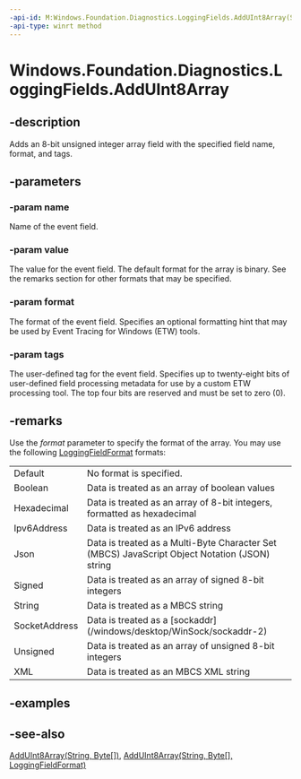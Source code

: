 ```yaml
---
-api-id: M:Windows.Foundation.Diagnostics.LoggingFields.AddUInt8Array(System.String,System.Byte[],Windows.Foundation.Diagnostics.LoggingFieldFormat,System.Int32)
-api-type: winrt method
---
```


<!-- Method syntax
public void AddUInt8Array(System.String name, System.Byte[] value, Windows.Foundation.Diagnostics.LoggingFieldFormat format, System.Int32 tags)
-->

# Windows.Foundation.Diagnostics.LoggingFields.AddUInt8Array

## -description
Adds an 8-bit unsigned integer array field with the specified field name, format, and tags.

## -parameters
### -param name
Name of the event field.

### -param value
The value for the event field. The default format for the array is binary. See the remarks section for other formats that may be specified.

### -param format
The format of the event field. Specifies an optional formatting hint that may be used by Event Tracing for Windows (ETW) tools.

### -param tags
The user-defined tag for the event field. Specifies up to twenty-eight bits of user-defined field processing metadata for use by a custom ETW processing tool. The top four bits are reserved and must be set to zero (0).

## -remarks
Use the *format* parameter to specify the format of the array. You may use the following [LoggingFieldFormat](loggingfieldformat.md) formats:<table>
   <tr><td>Default</td><td>No format is specified.</td></tr>
   <tr><td>Boolean</td><td>Data is treated as an array of boolean values</td></tr>
   <tr><td>Hexadecimal</td><td>Data is treated as an array of 8-bit integers, formatted as hexadecimal</td></tr>
   <tr><td>Ipv6Address</td><td>Data is treated as an IPv6 address</td></tr>
   <tr><td>Json</td><td>Data is treated as a Multi-Byte Character Set (MBCS) JavaScript Object Notation (JSON) string</td></tr>
   <tr><td>Signed</td><td>Data is treated as an array of signed 8-bit integers</td></tr>
   <tr><td>String</td><td>Data is treated as a MBCS string</td></tr>
   <tr><td>SocketAddress</td><td>Data is treated as a [sockaddr](/windows/desktop/WinSock/sockaddr-2)</td></tr>
   <tr><td>Unsigned</td><td>Data is treated as an array of unsigned 8-bit integers</td></tr>
   <tr><td>XML</td><td>Data is treated as an MBCS XML string</td></tr>
</table>



## -examples

## -see-also
[AddUInt8Array(String, Byte\[\])](loggingfields_adduint8array_1568617358.md), [AddUInt8Array(String, Byte\[\], LoggingFieldFormat)](loggingfields_adduint8array_304598678.md)